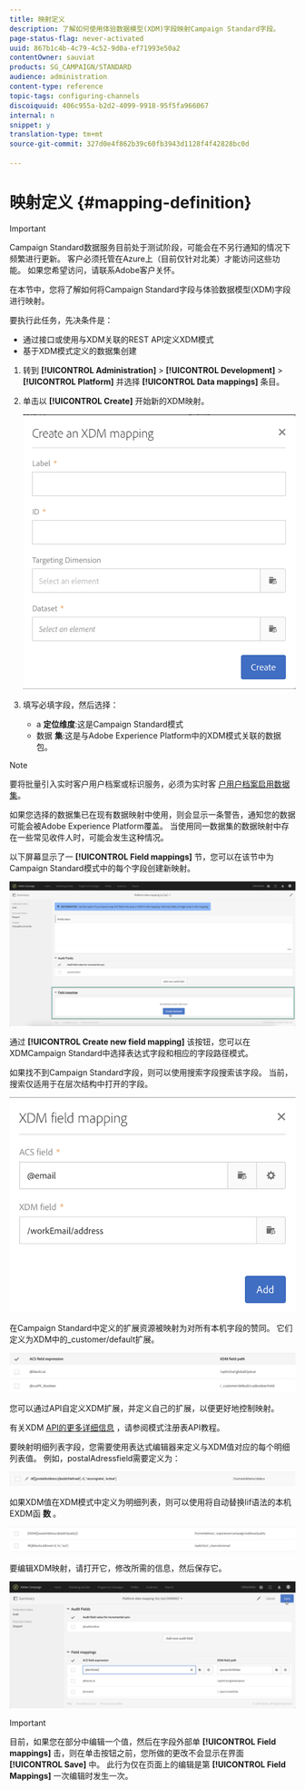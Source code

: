 ```yaml
---
title: 映射定义
description: 了解如何使用体验数据模型(XDM)字段映射Campaign Standard字段。
page-status-flag: never-activated
uuid: 867b1c4b-4c79-4c52-9d0a-ef71993e50a2
contentOwner: sauviat
products: SG_CAMPAIGN/STANDARD
audience: administration
content-type: reference
topic-tags: configuring-channels
discoiquuid: 406c955a-b2d2-4099-9918-95f5fa966067
internal: n
snippet: y
translation-type: tm+mt
source-git-commit: 327d0e4f862b39c60fb3943d1128f4f42828bc0d

---
```



# 映射定义 {#mapping-definition}

>[!IMPORTANT]
>
>Campaign Standard数据服务目前处于测试阶段，可能会在不另行通知的情况下频繁进行更新。 客户必须托管在Azure上（目前仅针对北美）才能访问这些功能。 如果您希望访问，请联系Adobe客户关怀。

在本节中，您将了解如何将Campaign Standard字段与体验数据模型(XDM)字段进行映射。

要执行此任务，先决条件是：

* 通过接口或使用与XDM关联的REST API定义XDM模式
* 基于XDM模式定义的数据集创建

1. 转到 **[!UICONTROL Administration]** > **[!UICONTROL Development]** > **[!UICONTROL Platform]** 并选择 **[!UICONTROL Data mappings]** 条目。

1. 单击以 **[!UICONTROL Create]** 开始新的XDM映射。

   ![](assets/aep_createmapping.png)

1. 填写必填字段，然后选择：

   * a **定位维度**:这是Campaign Standard模式
   * 数据 **集**:这是与Adobe Experience Platform中的XDM模式关联的数据包。

>[!NOTE]
>
>要将批量引入实时客户用户档案或标识服务，必须为实时客 [户用户档案启用数据集](https://docs.adobe.com/content/help/en/experience-platform/rtcdp/intro/get-started.html)。
>
>如果您选择的数据集已在现有数据映射中使用，则会显示一条警告，通知您的数据可能会被Adobe Experience Platform覆盖。 当使用同一数据集的数据映射中存在一些常见收件人时，可能会发生这种情况。

以下屏幕显示了一 **[!UICONTROL Field mappings]** 节，您可以在该节中为Campaign Standard模式中的每个字段创建新映射。

![](assets/aep_fieldmappings.png)

通过 **[!UICONTROL Create new field mapping]** 该按钮，您可以在XDMCampaign Standard中选择表达式字段和相应的字段路径模式。

如果找不到Campaign Standard字段，则可以使用搜索字段搜索该字段。 当前，搜索仅适用于在层次结构中打开的字段。

![](assets/aep_mapfield.png)

在Campaign Standard中定义的扩展资源被映射为对所有本机字段的赞同。 它们定义为XDM中的_customer/default扩展。

![](assets/aep_fieldscusmapping.png)

您可以通过API自定义XDM扩展，并定义自己的扩展，以便更好地控制映射。

有关XDM [API的更多详细信息](https://docs.adobe.com/content/help/en/experience-platform/xdm/api/getting-started.html) ，请参阅模式注册表API教程。

要映射明细列表字段，您需要使用表达式编辑器来定义与XDM值对应的每个明细列表值。 例如，postalAdressfield需要定义为：

![](assets/aep_enummapping.png)

如果XDM值在XDM模式中定义为明细列表，则可以使用将自动替换lif语法的本机EXDM函 **数** 。

![](assets/aep_enummappingexdm.png)

要编辑XDM映射，请打开它，修改所需的信息，然后保存它。

![](assets/aep_editmapping.png)

>[!IMPORTANT]
>
>目前，如果您在部分中编辑一个值，然后在字段外部单 **[!UICONTROL Field mappings]** 击，则在单击按钮之前，您所做的更改不会显示在界面 **[!UICONTROL Save]** 中。 此行为仅在页面上的编辑是第 **[!UICONTROL Field Mappings]** 一次编辑时发生一次。
